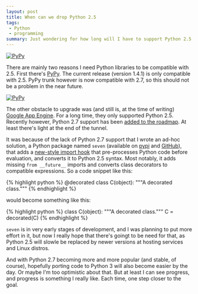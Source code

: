 ```yaml
---
layout: post
title: When can we drop Python 2.5
tags:
 - Python
 - programming
summary: Just wondering for how long will I have to support Python 2.5.
---
```


<div class="center right">
  <a href="http://pypy.org/"><img src="/menda/images/random/pypy-logo.png" alt="PyPy"/></a>
</div>

There are mainly two reasons I need Python libraries to be compatible with 2.5.
First there's [PyPy](http://pypy.org/). The current release (version 1.4.1) is
only compatible with 2.5. PyPy trunk however is now compatible with 2.7, so
this should not be a problem in the near future.

<div class="center left">
  <a href="http://code.google.com/appengine/"><img src="/menda/images/random/gae-logo.png" alt="PyPy"/></a>
</div>

The other obstacle to upgrade was (and still is, at the time of writing)
[Google App Engine](http://code.google.com/appengine/). For a long time, they
only supported Python 2.5. Recently however, Python 2.7 support has been [added
to the roadmap](http://code.google.com/appengine/docs/roadmap.html). At least
there's light at the end of the tunnel.

It was because of the lack of Python 2.7 support that I wrote an ad-hoc
solution, a Python package named `seven` (available on
[pypi](http://pypi.python.org/pypi/seven/0.5) and
[GitHub](https://github.com/aatiis/seven)), that adds a [new-style import
hook](http://www.python.org/dev/peps/pep-0302/) that pre-processes Python code
before evaluation, and converts it to Python 2.5 syntax. Most notably, it adds
missing `from __future__` imports and converts class decorators to compatible
expressions. So a code snippet like this:

{% highlight python %}
@decorated
class C(object):
    """A decorated class."""
{% endhighlight %}

would become something like this:

{% highlight python %}
class C(object):
    """A decorated class."""
C = decorated(C)
{% endhighlight %}

`seven` is in very early stages of development, and I was planning to put more
effort in it, but now I really hope that there's goingt to be need for that, as
Python 2.5 will slowle be replaced by newer versions at hosting services and
Linux distros.

And with Python 2.7 becoming more and more popular (and stable, of course),
hopefully porting code to Python 3 will also become easier by the day. Or maybe
I'm too optimistic about that. But at least I can see progress, and progress is
something I really like. Each time, one step closer to the goal.
